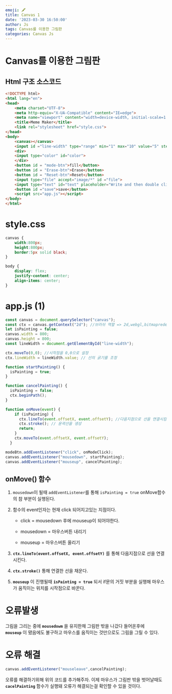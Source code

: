 ```yaml
---
emoji: 🖋
title: Canvas 1 
date: '2023-03-30 16:50:00'
author: Js 
tags: Canvas를 이용한 그림판
categories: Canvas Js 
---
```

# Canvas를 이용한 그림판 

## Html 구조 소스코드 


```html
<!DOCTYPE html>
<html lang="en">
<head>
    <meta charset="UTF-8">
    <meta http-equiv="X-UA-Compatible" content="IE=edge">
    <meta name="viewport" content="width=device-width, initial-scale=1.0">
    <title>Meme Maker</title>
    <link rel="stylesheet" href="style.css">
</head>
<body>
    <canvas></canvas>
    <input id ="line-width" type="range" min="1" max="10" value="5" step="0.5">
    <div>
    <input type="color" id="color">
    </div>
    <button id = "mode-btn">fill</button>
    <button id = "Erase-btn">Erase</button>
    <button id = "Reset-btn">Reset</button>
    <input type="file" accept="image/*" id ="file">
    <input type="text" id="text" placeholder="Write and then double click">
    <button id ="save">save</button>
    <script src="app.js"></script>
</body>
</html>
```

# style.css


```css
canvas {
    width:800px;
    height:800px;
    border:5px solid black;
}

body {
    display: flex;
    justify-content: center;
    align-items: center;
}
```

# app.js (1) 


```js
const canvas = document.querySelector("canvas");
const ctx = canvas.getContext("2d"); //브러쉬 역할 => 2d,webgl,bitmaprederer의 옵션이 있음 
let isPainting = false;
canvas.width = 800;
canvas.height = 800;
const lineWidth = document.getElementById("line-width");

ctx.moveTo(0,0); //시작점을 0,0으로 설정 
ctx.lineWidth = lineWidth.value; // 선의 굵기를 조정 

function startPainting() {
  isPainting = true;
}

function cancelPainting() {
  isPainting = false;
  ctx.beginPath();
}

function onMove(event) {
    if (isPainting) {
      ctx.lineTo(event.offsetX, event.offsetY); //다음지점으로 선을 연결시킴 
      ctx.stroke(); // 윤곽선을 생성  
      return;
    }
    ctx.moveTo(event.offsetX, event.offsetY);
  }

modeBtn.addEventListener("click", onModeClick);
canvas.addEventListener("mousedown", startPainting);
canvas.addEventListener("mouseup", cancelPainting);
```

## onMove() 함수 

1. `mousedown`이 될때 `addEventListener`를 통해 `isPainting = true`
   onMove함수의 참 부분이 실행된다. 

2. 함수의 event인자는 현재 click 되어지고있는 지점이다.
    
    + click = mousedown 후에 mouseup이 되어야한다. 
    
    + mousedown = 마우스버튼 내리기 
    
    + mouseup = 마우스버튼 올리기    
    
3. **`ctx.lineTo(event.offsetX, event.offsetY)`** 를 통해 다음지점으로 선을 연결시킨다. 

4. **`ctx.stroke()`** 통해 연결한 선을 채운다. 

5. **`mouseup`** 이 진행될때 **`isPainting = true`** 되서 if문의 거짓 부분을 실행해 
   마우스가 움직이는 위치를 시작점으로 바꾼다. 


# 오류발생 

그림을 그리는 중에 **`mousedowm`** 을 유지한채 그림판 밖을 나갔다 들어온후에     
**`mouseup`** 이 됐음에도 불구하고 마우스를 움직이는 것만으로도 그림을 그릴 수 있다. 

# 오류 해결 


```js
canvas.addEventListener("mouseleave",cancelPainting); 
```

오류를 해결하기위해 위의 코드를 추가해주자. 이제 마우스가 그림판 밖을 벗어날때도    
**`cacelPainting`** 함수가 실행돼 오류가 해결되는걸 확인할 수 있을 것이다. 

```toc

```